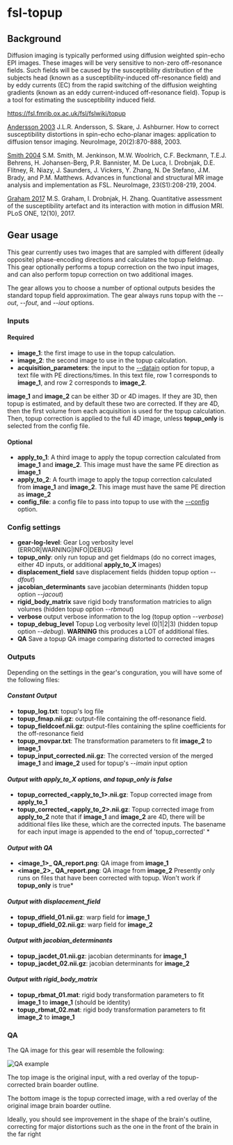 # fsl-topup

## Background
Diffusion imaging is typically performed using diffusion weighted spin-echo EPI images. These images will be very sensitive to non-zero off-resonance fields. Such fields will be caused by the susceptibility distribution of the subjects head (known as a susceptibility-induced off-resonance field) and by eddy currents (EC) from the rapid switching of the diffusion weighting gradients (known as an eddy current-induced off-resonance field). Topup is a tool for estimating the susceptibility induced field.

https://fsl.fmrib.ox.ac.uk/fsl/fslwiki/topup

[Andersson 2003](https://www.ncbi.nlm.nih.gov/pubmed/14568458) J.L.R. Andersson, S. Skare, J. Ashburner. How to correct susceptibility distortions in spin-echo echo-planar images: application to diffusion tensor imaging. NeuroImage, 20(2):870-888, 2003.

[Smith 2004](https://www.ncbi.nlm.nih.gov/pubmed/15501092) S.M. Smith, M. Jenkinson, M.W. Woolrich, C.F. Beckmann, T.E.J. Behrens, H. Johansen-Berg, P.R. Bannister, M. De Luca, I. Drobnjak, D.E. Flitney, R. Niazy, J. Saunders, J. Vickers, Y. Zhang, N. De Stefano, J.M. Brady, and P.M. Matthews. Advances in functional and structural MR image analysis and implementation as FSL. NeuroImage, 23(S1):208-219, 2004.

[Graham 2017](https://www.ncbi.nlm.nih.gov/pubmed/28968429) M.S. Graham, I. Drobnjak, H. Zhang. Quantitative assessment of the susceptibility artefact and its interaction with motion in diffusion MRI. PLoS ONE, 12(10), 2017.

## Gear usage
This gear currently uses two images that are sampled with different (ideally opposite) phase-encoding directions and calculates the topup fieldmap.  This gear optionally performs a topup correction on the two input images, and can also perform topup correction on two additional images.

The gear allows you to choose a number of optional outputs besides the standard topup field approximation.
The gear always runs topup with the *--out*, *--fout*, and *--iout* options.

### Inputs

#### Required
* **image_1**: the first image to use in the topup calculation.
* **image_2**: the second image to use in the topup calculation.
* **acquisition_parameters**: the input to the [--datain](https://fsl.fmrib.ox.ac.uk/fsl/fslwiki/topup/TopupUsersGuide#A--datain) option for topup, a text file with PE directions/times.  In this text file, row 1 corresponds to **image_1**, and row 2 corresponds to **image_2**.

**image_1** and **image_2** can be either 3D or 4D images.  If they are 3D, then topup is estimated, and by default these two are corrected.  If they are 4D, then the first volume from each acquisition is used for the topup calculation.  Then, topup correction is applied to the full 4D image, unless **topup_only** is selected from the config file.


#### Optional
* **apply_to_1**: A third image to apply the topup correction calculated from **image_1** and **image_2**.  This image must have the same PE direction as **image_1**
* **apply_to_2**: A fourth image to apply the topup correction calculated from **image_1** and **image_2**.  This image must have the same PE direction as **image_2**
* **config_file**: a config file to pass into topup to use with the [--config](https://fsl.fmrib.ox.ac.uk/fsl/fslwiki/topup/TopupUsersGuide#Configuration_files) option.

### Config settings
* **gear-log-level**: Gear Log verbosity level (ERROR|WARNING|INFO|DEBUG)
* **topup_only**: only run topup and get fieldmaps (do no correct images, either 4D inputs, or additional **apply_to_X** images)
* **displacement_field** save displacement fields (hidden topup option *--dfout*)
* **jacobian_determinants** save jacobian determinants (hidden topup option *--jacout*)
* **rigid_body_matrix** save rigid body transformation matricies to align volumes (hidden topup option *--rbmout*)
* **verbose** output verbose information to the log (topup option *--verbose*)
* **topup_debug_level** Topup Log verbosity level (0|1|2|3) (hidden topup option *--debug*).  **WARNING** this produces a LOT of additional files.
* **QA** Save a topup QA image comparing distorted to corrected images



### Outputs

Depending on the settings in the gear's conguration, you will have some of the following files:


#### *Constant Output*
* **topup_log.txt**: topup's log file
* **topup_fmap.nii.gz**: output-file containing the off-resonance field.
* **topup_fieldcoef.nii.gz**: output-files containing the spline coefficients for the off-resonance field
* **topup_movpar.txt**: The transformation parameters to fit **image_2** to **image_1**
* **topup_input_corrected.nii.gz**: The corrected version of the merged **image_1** and **image_2** used for topup's *--imain* input option


#### *Output with **apply_to_X** options, and **topup_only** is false*
* **topup_corrected_<apply_to_1>.nii.gz**: Topup corrected image from **apply_to_1**
* **topup_corrected_<apply_to_2>.nii.gz**: Topup corrected image from **apply_to_2**
note that if **image_1** and **image_2** are 4D, there will be additional files like these, which are the corrected inputs.  The basename for each input image is appended to the end of 'topup_corrected' *


#### *Output with **QA***
* **<image_1>_ QA_report.png**: QA image from **image_1**
* **<image_2>_ QA_report.png**: QA image from **image_2**
Presently only runs on files that have been corrected with topup.  Won't work if **topup_only** is true*


#### *Output with **displacement_field***
* **topup_dfield_01.nii.gz**: warp field for **image_1**
* **topup_dfield_02.nii.gz**: warp field for **image_2**


#### *Output with **jacobian_determinants***
* **topup_jacdet_01.nii.gz**: jacobian determinants for **image_1**
* **topup_jacdet_02.nii.gz**: jacobian determinants for **image_2**


#### *Output with **rigid_body_matrix***
* **topup_rbmat_01.mat**: rigid body transformation parameters to fit **image_1** to **image_1** (should be identity)
* **topup_rbmat_02.mat**: rigid body transformation parameters to fit **image_2** to **image_1**



### QA

The QA image for this gear will resemble the following:

![QA example](https://github.com/flywheel-apps/fsl-topup/blob/parker-dev/QA/nodif_QA_report.png "QA example")

The top image is the original input, with a red overlay of the topup-corrected brain boarder outline.

The bottom image is the topup corrected image, with a red overlay of the original image brain boarder outline.

Ideally, you should see improvement in the shape of the brain's outline, correcting for major distortions such as the one in the front of the brain in the far right